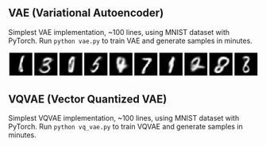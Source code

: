## VAE (Variational Autoencoder)

Simplest VAE implementation, ~100 lines, using MNIST dataset with PyTorch. Run `python vae.py` to train VAE and generate samples in minutes.

<img src="generated_imgs.png">

## VQVAE (Vector Quantized VAE)

Simplest VQVAE implementation, ~100 lines, using MNIST dataset with PyTorch. Run `python vq_vae.py` to train VQVAE and generate samples in minutes.